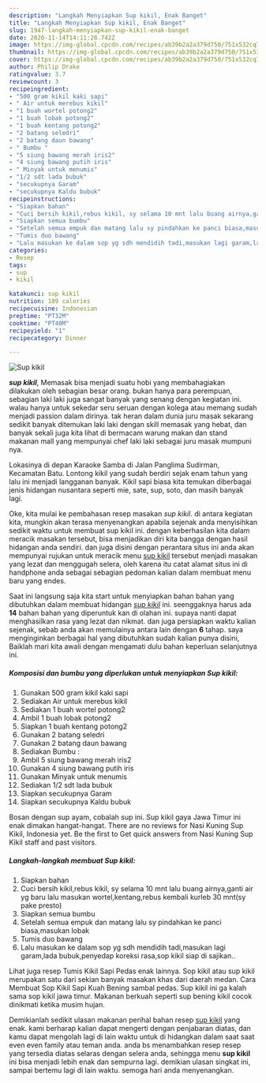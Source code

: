 ```yaml
---
description: "Langkah Menyiapkan Sup kikil, Enak Banget"
title: "Langkah Menyiapkan Sup kikil, Enak Banget"
slug: 1947-langkah-menyiapkan-sup-kikil-enak-banget
date: 2020-11-14T14:11:28.742Z
image: https://img-global.cpcdn.com/recipes/ab39b2a2a379d750/751x532cq70/sup-kikil-foto-resep-utama.jpg
thumbnail: https://img-global.cpcdn.com/recipes/ab39b2a2a379d750/751x532cq70/sup-kikil-foto-resep-utama.jpg
cover: https://img-global.cpcdn.com/recipes/ab39b2a2a379d750/751x532cq70/sup-kikil-foto-resep-utama.jpg
author: Philip Drake
ratingvalue: 3.7
reviewcount: 3
recipeingredient:
- "500 gram kikil kaki sapi"
- " Air untuk merebus kikil"
- "1 buah wortel potong2"
- "1 buah lobak potong2"
- "1 buah kentang potong2"
- "2 batang seledri"
- "2 batang daun bawang"
- " Bumbu "
- "5 siung bawang merah iris2"
- "4 siung bawang putih iris"
- " Minyak untuk menumis"
- "1/2 sdt lada bubuk"
- "secukupnya Garam"
- "secukupnya Kaldu bubuk"
recipeinstructions:
- "Siapkan bahan"
- "Cuci bersih kikil,rebus kikil, sy selama 10 mnt lalu buang airnya,ganti air yg baru lalu masukan wortel,kentang,rebus kembali kurleb 30 mnt(sy pake presto)"
- "Siapkan semua bumbu"
- "Setelah semua empuk dan matang lalu sy pindahkan ke panci biasa,masukan lobak"
- "Tumis duo bawang"
- "Lalu masukan ke dalam sop yg sdh mendidih tadi,masukan lagi garam,lada bubuk,penyedap koreksi rasa,sop kikil siap di sajikan.."
categories:
- Resep
tags:
- sup
- kikil

katakunci: sup kikil 
nutrition: 189 calories
recipecuisine: Indonesian
preptime: "PT32M"
cooktime: "PT40M"
recipeyield: "1"
recipecategory: Dinner

---
```



![Sup kikil](https://img-global.cpcdn.com/recipes/ab39b2a2a379d750/751x532cq70/sup-kikil-foto-resep-utama.jpg)

<b><i>sup kikil</i></b>, Memasak bisa menjadi suatu hobi yang membahagiakan dilakukan oleh sebagian besar orang. bukan hanya para perempuan, sebagian laki laki juga sangat banyak yang senang dengan kegiatan ini. walau hanya untuk sekedar seru seruan dengan kolega atau memang sudah menjadi passion dalam dirinya. tak heran dalam dunia juru masak sekarang sedikit banyak ditemukan laki laki dengan skill memasak yang hebat, dan banyak sekali juga kita lihat di bermacam warung makan dan stand makanan mall yang mempunyai chef laki laki sebagai juru masak mumpuni nya.

Lokasinya di depan Karaoke Samba di Jalan Panglima Sudirman, Kecamatan Batu. Lontong kikil yang sudah berdiri sejak enam tahun yang lalu ini menjadi langganan banyak. Kikil sapi biasa kita temukan diberbagai jenis hidangan nusantara seperti mie, sate, sup, soto, dan masih banyak lagi.

Oke, kita mulai ke pembahasan resep masakan <i>sup kikil</i>. di antara kegiatan kita, mungkin akan terasa menyenangkan apabila sejenak anda menyisihkan sedikit waktu untuk membuat sup kikil ini. dengan keberhasilan kita dalam meracik masakan tersebut, bisa menjadikan diri kita bangga dengan hasil hidangan anda sendiri. dan juga disini dengan perantara situs ini anda akan mempunyai rujukan untuk meracik menu <u>sup kikil</u> tersebut menjadi masakan yang lezat dan menggugah selera, oleh karena itu catat alamat situs ini di handphone anda sebagai sebagian pedoman kalian dalam membuat menu baru yang endes.


Saat ini langsung saja kita start untuk menyiapkan bahan bahan yang dibutuhkan dalam membuat hidangan <u><i>sup kikil</i></u> ini. seenggaknya harus ada <b>14</b> bahan bahan yang diperuntuk kan di olahan ini. supaya nanti dapat menghasilkan rasa yang lezat dan nikmat. dan juga persiapkan waktu kalian sejenak, sebab anda akan memulainya antara lain dengan <b>6</b> tahap. saya menginginkan berbagai hal yang dibutuhkan sudah kalian punya disini, Baiklah mari kita awali dengan mengamati dulu bahan keperluan selanjutnya ini.

<!--inarticleads1-->

##### Komposisi dan bumbu yang diperlukan untuk menyiapkan Sup kikil:

1. Gunakan 500 gram kikil kaki sapi
1. Sediakan  Air untuk merebus kikil
1. Sediakan 1 buah wortel potong2
1. Ambil 1 buah lobak potong2
1. Siapkan 1 buah kentang potong2
1. Gunakan 2 batang seledri
1. Gunakan 2 batang daun bawang
1. Sediakan  Bumbu :
1. Ambil 5 siung bawang merah iris2
1. Gunakan 4 siung bawang putih iris
1. Gunakan  Minyak untuk menumis
1. Sediakan 1/2 sdt lada bubuk
1. Siapkan secukupnya Garam
1. Siapkan secukupnya Kaldu bubuk


Bosan dengan sup ayam, cobalah sup ini. Sup kikil gaya Jawa Timur ini enak dimakan hangat-hangat. There are no reviews for Nasi Kuning Sup Kikil, Indonesia yet. Be the first to Get quick answers from Nasi Kuning Sup Kikil staff and past visitors. 

<!--inarticleads2-->

##### Langkah-langkah membuat Sup kikil:

1. Siapkan bahan
1. Cuci bersih kikil,rebus kikil, sy selama 10 mnt lalu buang airnya,ganti air yg baru lalu masukan wortel,kentang,rebus kembali kurleb 30 mnt(sy pake presto)
1. Siapkan semua bumbu
1. Setelah semua empuk dan matang lalu sy pindahkan ke panci biasa,masukan lobak
1. Tumis duo bawang
1. Lalu masukan ke dalam sop yg sdh mendidih tadi,masukan lagi garam,lada bubuk,penyedap koreksi rasa,sop kikil siap di sajikan..


Lihat juga resep Tumis Kikil Sapi Pedas enak lainnya. Sop kikil atau sup kikil merupakan satu dari sekian banyak masakan khas dari daerah medan. Cara Membuat Sop Kikil Sapi Kuah Bening sambal pedas. Sup kikil ini ga kalah sama sop kikil jawa timur. Makanan berkuah seperti sup bening kikil cocok dinikmati ketika musim hujan. 

Demikianlah sedikit ulasan makanan perihal bahan resep <u>sup kikil</u> yang enak. kami berharap kalian dapat mengerti dengan penjabaran diatas, dan kamu dapat mengolah lagi di lain waktu untuk di hidangkan dalam saat saat even even family atau teman anda. anda bs menambahkan resep resep yang tersedia diatas selaras dengan selera anda, sehingga menu <b>sup kikil</b> ini bisa menjadi lebih enak dan sempurna lagi. demikian ulasan singkat ini, sampai bertemu lagi di lain waktu. semoga hari anda menyenangkan.
